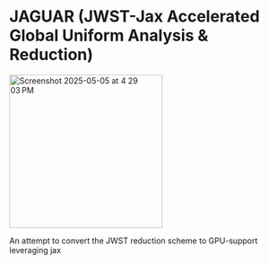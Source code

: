 # JAGUAR (JWST-Jax Accelerated Global Uniform Analysis & Reduction)
<img width="273" alt="Screenshot 2025-05-05 at 4 29 03 PM" src="https://github.com/user-attachments/assets/ce220fea-ea22-4b1c-a98d-1643dba31342" />

An attempt to convert the JWST reduction scheme to GPU-support leveraging jax
